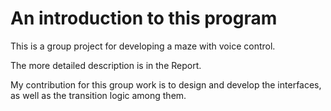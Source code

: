 # An introduction to this program

This is a group project for developing a maze with voice control. 

The more detailed description is in the Report.

My contribution for this group work is to design and develop the interfaces, as well as the transition logic among them. 


